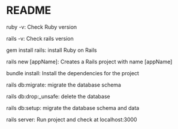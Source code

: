 # README

ruby -v: Check Ruby version

rails -v: Check rails version

gem install rails: install Ruby on Rails

rails new [appName]: Creates a Rails project with name [appName]

bundle install: Install the dependencies for the project

rails db:migrate: migrate the database schema

rails db:drop:_unsafe: delete the database

rails db:setup: migrate the database schema and data

rails server: Run project and check at localhost:3000

